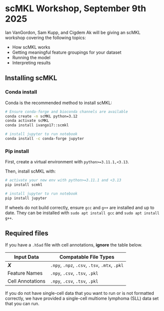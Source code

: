 # scMKL Workshop, September 9th 2025

Ian VanGordon, Sam Kupp, and Cigdem Ak will be giving an scMKL workshop 
covering the following topics:

- How scMKL works
- Getting meaningful feature groupings for your dataset
- Running the model
- Interpreting results 


## Installing scMKL
### Conda install
Conda is the recommended method to install scMKL:

```bash
# Ensure conda-forge and bioconda channels are available
conda create -n scMKL python=3.12 
conda activate scMKL
conda install ivango17::scmkl

# install jupyter to run notebook
conda install -c conda-forge jupyter
```

### Pip install
First, create a virtual environment with `python>=3.11.1,<3.13`.

Then, install scMKL with:
```bash
# activate your new env with python>=3.11.1 and <3.13
pip install scmkl

# install jupyter to run notebook
pip install jupyter
```

If wheels do not build correctly, ensure ```gcc``` and ```g++``` are installed and up to date. They can be installed with ```sudo apt install gcc``` and ```sudo apt install g++```.


## Required files

If you have a `.h5ad` file with cell annotations, **ignore** the table below.

| Input Data | Compatable File Types |
| ---------- | --------------------- |
| ***X*** | `.npy`, `.npz`, `.csv`, `.tsv`,  `.mtx`, `.pkl` |
| Feature Names | `.npy`, `.csv`, `.tsv`, `.pkl` |
| Cell Annotations | `.npy`, `.csv`, `.tsv`,  `.pkl` |

If you do not have single-cell data that you want to run or is not formatted 
correctly, we have provided a single-cell multiome lymphoma (SLL) data set that 
you can run.

